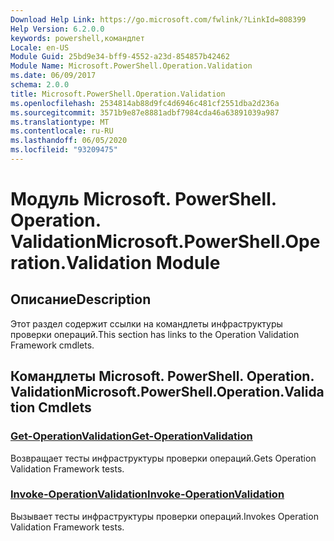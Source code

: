 ```yaml
---
Download Help Link: https://go.microsoft.com/fwlink/?LinkId=808399
Help Version: 6.2.0.0
keywords: powershell,командлет
Locale: en-US
Module Guid: 25bd9e34-bff9-4552-a23d-854857b42462
Module Name: Microsoft.PowerShell.Operation.Validation
ms.date: 06/09/2017
schema: 2.0.0
title: Microsoft.PowerShell.Operation.Validation
ms.openlocfilehash: 2534814ab88d9fc4d6946c481cf2551dba2d236a
ms.sourcegitcommit: 3571b9e87e8881adbf7984cda46a63891039a987
ms.translationtype: MT
ms.contentlocale: ru-RU
ms.lasthandoff: 06/05/2020
ms.locfileid: "93209475"
---
```

# <span data-ttu-id="205dc-103">Модуль Microsoft. PowerShell. Operation. Validation</span><span class="sxs-lookup"><span data-stu-id="205dc-103">Microsoft.PowerShell.Operation.Validation Module</span></span>

## <span data-ttu-id="205dc-104">Описание</span><span class="sxs-lookup"><span data-stu-id="205dc-104">Description</span></span>

<span data-ttu-id="205dc-105">Этот раздел содержит ссылки на командлеты инфраструктуры проверки операций.</span><span class="sxs-lookup"><span data-stu-id="205dc-105">This section has links to the Operation Validation Framework cmdlets.</span></span>

## <span data-ttu-id="205dc-106">Командлеты Microsoft. PowerShell. Operation. Validation</span><span class="sxs-lookup"><span data-stu-id="205dc-106">Microsoft.PowerShell.Operation.Validation Cmdlets</span></span>

### [<span data-ttu-id="205dc-107">Get-OperationValidation</span><span class="sxs-lookup"><span data-stu-id="205dc-107">Get-OperationValidation</span></span>](Get-OperationValidation.md)
<span data-ttu-id="205dc-108">Возвращает тесты инфраструктуры проверки операций.</span><span class="sxs-lookup"><span data-stu-id="205dc-108">Gets Operation Validation Framework tests.</span></span>

### [<span data-ttu-id="205dc-109">Invoke-OperationValidation</span><span class="sxs-lookup"><span data-stu-id="205dc-109">Invoke-OperationValidation</span></span>](Invoke-OperationValidation.md)
<span data-ttu-id="205dc-110">Вызывает тесты инфраструктуры проверки операций.</span><span class="sxs-lookup"><span data-stu-id="205dc-110">Invokes Operation Validation Framework tests.</span></span>

